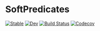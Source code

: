 # SoftPredicates

[![Stable](https://img.shields.io/badge/docs-stable-blue.svg)](https://zenna.github.io/SoftPredicates.jl/stable)
[![Dev](https://img.shields.io/badge/docs-dev-blue.svg)](https://zenna.github.io/SoftPredicates.jl/dev)
[![Build Status](https://travis-ci.com/zenna/SoftPredicates.jl.svg?branch=master)](https://travis-ci.com/zenna/SoftPredicates.jl)
[![Codecov](https://codecov.io/gh/zenna/SoftPredicates.jl/branch/master/graph/badge.svg)](https://codecov.io/gh/zenna/SoftPredicates.jl)
